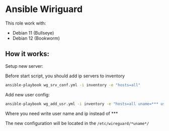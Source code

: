 # Ansible Wiriguard 

This role work with:
- Debian 11 (Bullseye)
- Debian 12 (Bookworm)

## How it works:

Setup new server:

Before start script, you should add ip servers to inventory

```bash
ansible-playbook wg_srv_conf.yml -i inventory -e "hosts=all"
```

Add new user config:

```bash
ansible-playbook wg_add_usr.yml -i inventory -e "hosts=all uname=*** usr_ip=***"
```

Where you need write user name and ip instead of ***

The new configuration will be located in the `/etc/wireguard/*uname*/`
